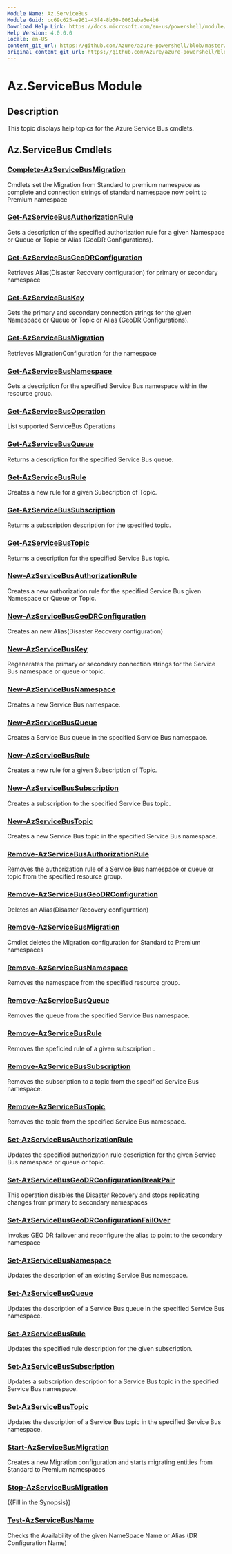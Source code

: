 ```yaml
---
Module Name: Az.ServiceBus
Module Guid: cc69c625-e961-43f4-8b50-0061eba6e4b6
Download Help Link: https://docs.microsoft.com/en-us/powershell/module/az.servicebus
Help Version: 4.0.0.0
Locale: en-US
content_git_url: https://github.com/Azure/azure-powershell/blob/master/src/ServiceBus/ServiceBus/help/Az.ServiceBus.md
original_content_git_url: https://github.com/Azure/azure-powershell/blob/master/src/ServiceBus/ServiceBus/help/Az.ServiceBus.md
---
```


# Az.ServiceBus Module
## Description
This topic displays help topics for the Azure Service Bus cmdlets.

## Az.ServiceBus Cmdlets
### [Complete-AzServiceBusMigration](Complete-AzServiceBusMigration.md)
Cmdlets set the Migration from Standard to premium namespace as complete and connection strings of standard namespace now point to Premium namespace

### [Get-AzServiceBusAuthorizationRule](Get-AzServiceBusAuthorizationRule.md)
Gets a description of the specified authorization rule for a given Namespace or Queue or Topic or Alias (GeoDR Configurations). 

### [Get-AzServiceBusGeoDRConfiguration](Get-AzServiceBusGeoDRConfiguration.md)
Retrieves Alias(Disaster Recovery configuration) for primary or secondary namespace

### [Get-AzServiceBusKey](Get-AzServiceBusKey.md)
Gets the primary and secondary connection strings for the given Namespace or Queue or Topic or Alias (GeoDR Configurations).

### [Get-AzServiceBusMigration](Get-AzServiceBusMigration.md)
Retrieves MigrationConfiguration for the namespace

### [Get-AzServiceBusNamespace](Get-AzServiceBusNamespace.md)
Gets a description for the specified Service Bus namespace within the resource group.

### [Get-AzServiceBusOperation](Get-AzServiceBusOperation.md)
List supported ServiceBus Operations

### [Get-AzServiceBusQueue](Get-AzServiceBusQueue.md)
Returns a description for the specified Service Bus queue.

### [Get-AzServiceBusRule](Get-AzServiceBusRule.md)
Creates a new rule for a given Subscription of Topic. 

### [Get-AzServiceBusSubscription](Get-AzServiceBusSubscription.md)
Returns a subscription description for the specified topic.

### [Get-AzServiceBusTopic](Get-AzServiceBusTopic.md)
Returns a description for the specified Service Bus topic.

### [New-AzServiceBusAuthorizationRule](New-AzServiceBusAuthorizationRule.md)
Creates a new authorization rule for the specified Service Bus given Namespace or Queue or Topic.

### [New-AzServiceBusGeoDRConfiguration](New-AzServiceBusGeoDRConfiguration.md)
Creates an new Alias(Disaster Recovery configuration)

### [New-AzServiceBusKey](New-AzServiceBusKey.md)
Regenerates the primary or secondary connection strings for the Service Bus namespace or queue or topic.

### [New-AzServiceBusNamespace](New-AzServiceBusNamespace.md)
Creates a new Service Bus namespace.

### [New-AzServiceBusQueue](New-AzServiceBusQueue.md)
Creates a Service Bus queue in the specified Service Bus namespace.

### [New-AzServiceBusRule](New-AzServiceBusRule.md)
Creates a new rule for a given Subscription of Topic. 

### [New-AzServiceBusSubscription](New-AzServiceBusSubscription.md)
Creates a subscription to the specified Service Bus topic.

### [New-AzServiceBusTopic](New-AzServiceBusTopic.md)
Creates a new Service Bus topic in  the specified Service Bus namespace.

### [Remove-AzServiceBusAuthorizationRule](Remove-AzServiceBusAuthorizationRule.md)
Removes the authorization rule of a Service Bus namespace or queue or topic from the specified resource group.

### [Remove-AzServiceBusGeoDRConfiguration](Remove-AzServiceBusGeoDRConfiguration.md)
Deletes an Alias(Disaster Recovery configuration)

### [Remove-AzServiceBusMigration](Remove-AzServiceBusMigration.md)
Cmdlet deletes the Migration configuration for Standard to Premium namespaces

### [Remove-AzServiceBusNamespace](Remove-AzServiceBusNamespace.md)
Removes the namespace from the specified resource group. 

### [Remove-AzServiceBusQueue](Remove-AzServiceBusQueue.md)
Removes the queue from the specified Service Bus namespace.

### [Remove-AzServiceBusRule](Remove-AzServiceBusRule.md)
Removes the speficied rule of a given subscription .

### [Remove-AzServiceBusSubscription](Remove-AzServiceBusSubscription.md)
Removes the subscription to a topic from the specified Service Bus namespace.

### [Remove-AzServiceBusTopic](Remove-AzServiceBusTopic.md)
Removes the topic from the specified Service Bus namespace.

### [Set-AzServiceBusAuthorizationRule](Set-AzServiceBusAuthorizationRule.md)
Updates the specified authorization rule description for the given Service Bus namespace or queue or topic.

### [Set-AzServiceBusGeoDRConfigurationBreakPair](Set-AzServiceBusGeoDRConfigurationBreakPair.md)
This operation disables the Disaster Recovery and stops replicating changes from primary to secondary namespaces

### [Set-AzServiceBusGeoDRConfigurationFailOver](Set-AzServiceBusGeoDRConfigurationFailOver.md)
Invokes GEO DR failover and reconfigure the alias to point to the secondary namespace

### [Set-AzServiceBusNamespace](Set-AzServiceBusNamespace.md)
Updates the description of an existing Service Bus namespace.

### [Set-AzServiceBusQueue](Set-AzServiceBusQueue.md)
Updates the description of a Service Bus queue in the specified Service Bus namespace.

### [Set-AzServiceBusRule](Set-AzServiceBusRule.md)
Updates the specified rule description for the given subscription.

### [Set-AzServiceBusSubscription](Set-AzServiceBusSubscription.md)
Updates a subscription description for a Service Bus topic in the specified Service Bus namespace.

### [Set-AzServiceBusTopic](Set-AzServiceBusTopic.md)
Updates the description of a Service Bus topic in the specified Service Bus namespace.

### [Start-AzServiceBusMigration](Start-AzServiceBusMigration.md)
Creates a new Migration configuration and starts migrating entities from Standard to Premium namespaces

### [Stop-AzServiceBusMigration](Stop-AzServiceBusMigration.md)
{{Fill in the Synopsis}}

### [Test-AzServiceBusName](Test-AzServiceBusName.md)
Checks the Availability of the given NameSpace Name or Alias (DR Configuration Name) 

